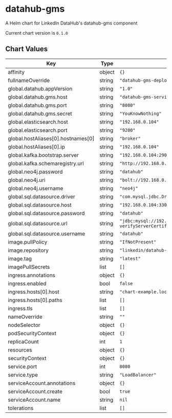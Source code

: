 datahub-gms
===========
A Helm chart for LinkedIn DataHub's datahub-gms component

Current chart version is `0.1.0`

## Chart Values

| Key | Type | Default | Description |
|-----|------|---------|-------------|
| affinity | object | `{}` |  |
| fullnameOverride | string | `"datahub-gms-deployment"` |  |
| global.datahub.appVersion | string | `"1.0"` |  |
| global.datahub.gms.host | string | `"datahub-gms-service"` |  |
| global.datahub.gms.port | string | `"8080"` |  |
| global.datahub.gms.secret | string | `"YouKnowNothing"` |  |
| global.elasticsearch.host | string | `"192.168.0.104"` |  |
| global.elasticsearch.port | string | `"9200"` |  |
| global.hostAliases[0].hostnames[0] | string | `"broker"` |  |
| global.hostAliases[0].ip | string | `"192.168.0.104"` |  |
| global.kafka.bootstrap.server | string | `"192.168.0.104:29092"` |  |
| global.kafka.schemaregistry.url | string | `"http://192.168.0.104:8081"` |  |
| global.neo4j.password | string | `"datahub"` |  |
| global.neo4j.uri | string | `"bolt://192.168.0.104"` |  |
| global.neo4j.username | string | `"neo4j"` |  |
| global.sql.datasource.driver | string | `"com.mysql.jdbc.Driver"` |  |
| global.sql.datasource.host | string | `"192.168.0.104:3306"` |  |
| global.sql.datasource.password | string | `"datahub"` |  |
| global.sql.datasource.url | string | `"jdbc:mysql://192.168.0.104:3306/datahub?verifyServerCertificate=false\u0026useSSL=true"` |  |
| global.sql.datasource.username | string | `"datahub"` |  |
| image.pullPolicy | string | `"IfNotPresent"` |  |
| image.repository | string | `"linkedin/datahub-gms"` |  |
| image.tag | string | `"latest"` |  |
| imagePullSecrets | list | `[]` |  |
| ingress.annotations | object | `{}` |  |
| ingress.enabled | bool | `false` |  |
| ingress.hosts[0].host | string | `"chart-example.local"` |  |
| ingress.hosts[0].paths | list | `[]` |  |
| ingress.tls | list | `[]` |  |
| nameOverride | string | `""` |  |
| nodeSelector | object | `{}` |  |
| podSecurityContext | object | `{}` |  |
| replicaCount | int | `1` |  |
| resources | object | `{}` |  |
| securityContext | object | `{}` |  |
| service.port | int | `8080` |  |
| service.type | string | `"LoadBalancer"` |  |
| serviceAccount.annotations | object | `{}` |  |
| serviceAccount.create | bool | `true` |  |
| serviceAccount.name | string | `nil` |  |
| tolerations | list | `[]` |  |
